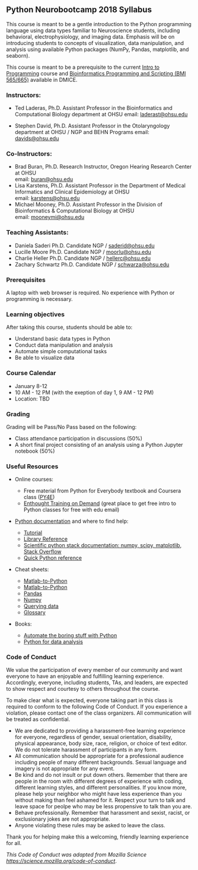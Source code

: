 ## Python Neurobootcamp 2018 Syllabus

This course is meant to be a gentle introduction to the Python programming language using data types familiar to Neuroscience students, including behavioral, electrophysiology, and imaging data. Emphasis will be on introducing students to concepts of visualization, data manipulation, and analysis using available Python packages (NumPy, Pandas, matplotlib, and seaborn).

This course is meant to be a prerequisite to the current [Intro to Programming](http://www.ohsu.edu/xd/education/schools/school-of-medicine/departments/clinical-departments/dmice/current-students/student-resources/upload/Introduction-to-Programming-Syllabus-SU16.pdf) course and [Bioinformatics Programming and Scripting (BMI 565/665)](http://www.ohsu.edu/xd/education/schools/school-of-medicine/departments/clinical-departments/dmice/current-students/student-resources/course-catalog.cfm) available in DMICE.

### Instructors:
* Ted Laderas, Ph.D. Assistant Professor in the Bioinformatics and Computational Biology department at OHSU
email: laderast@ohsu.edu

* Stephen David, Ph.D. Assistant Professor in the Otolaryngology department at OHSU / NGP and BEHN Programs
email: davids@ohsu.edu

### Co-Instructors:
* Brad Buran, Ph.D. Research Instructor, Oregon Hearing Research Center at OHSU  
email: buran@ohsu.edu
* Lisa Karstens, Ph.D. Assistant Professor in the Department of Medical Informatics and Clinical Epidemiology at OHSU  
email: karstens@ohsu.edu
* Michael Mooney, Ph.D. Assistant Professor in the Division of Bioinformatics & Computational Biology at OHSU  
email: mooneymi@ohsu.edu


### Teaching Assistants: 
* Daniela Saderi Ph.D. Candidate NGP / saderid@ohsu.edu
* Lucille Moore Ph.D. Candidate NGP / moorlu@ohsu.edu
* Charlie Heller Ph.D. Candidate NGP / hellerc@ohsu.edu
* Zachary Schwartz Ph.D. Candidate NGP / schwarza@ohsu.edu

### Prerequisites

A laptop with web browser is required. No experience with Python or programming is necessary.

### Learning objectives

After taking this course, students should be able to:

* Understand basic data types in Python
* Conduct data manipulation and analysis
* Automate simple computational tasks
* Be able to visualize data

### Course Calendar

* January 8-12
* 10 AM - 12 PM (with the exeption of day 1, 9 AM - 12 PM)
* Location: TBD

### Grading

Grading will be Pass/No Pass based on the following:

* Class attendance participation in discussions (50%) 
* A short final project consisting of an analysis using a Python Jupyter notebook (50%)

### Useful Resources
* Online courses: 
    - Free material from Python for Everybody textbook and Coursera class ([PY4E](https://www.py4e.com/))  
    - [Enthought Training on Demand](https://www.enthought.com/) (great place to get free intro to Python classes for free with edu email) 

* [Python documentation](https://www.python.org/doc/) and where to find help:
    - [Tutorial](https://docs.python.org/2/tutorial/index.html)
    - [Library Reference](https://docs.python.org/2/library/index.html)
    - [Scientific python stack documentation: numpy, scipy, matplotlib](http://scipy.org/docs.html), [Stack Overflow](http://stackoverflow.com)
    - [Quick Python reference](https://github.com/justmarkham/python-reference)
    
* Cheat sheets:
    - [Matlab-to-Python](http://mathesaurus.sourceforge.net/matlab-numpy.html)
    - [Matlab-to-Python](http://mathesaurus.sourceforge.net/matlab-python-xref.pdf)
    - [Pandas](https://github.com/pandas-dev/pandas/blob/master/doc/cheatsheet/Pandas_Cheat_Sheet.pdf)
    - [Numpy](https://s3.amazonaws.com/assets.datacamp.com/blog_assets/Numpy_Python_Cheat_Sheet.pdf)
    - [Querying data](https://www.dataquest.io/blog/images/cheat-sheets/pandas-cheat-sheet.pdf)
    - [Glossary](https://github.com/swcarpentry/python-novice-inflammation/blob/gh-pages/reference.md)

* Books:
    - [Automate the boring stuff with Python](https://automatetheboringstuff.com/)
    - [Python for data analysis](http://shop.oreilly.com/product/0636920023784.do)
    
### Code of Conduct
We value the participation of every member of our community and want everyone to have an enjoyable and fulfilling learning experience. Accordingly, everyone, including students, TAs, and leaders, are expected to show respect and courtesy to others throughout the course.

To make clear what is expected, everyone taking part in this class is required to conform to the following Code of Conduct. If you experience a violation, please contact one of the class organizers. All communication will be treated as confidential.

* We are dedicated to providing a harassment-free learning experience for everyone, regardless of gender, sexual orientation, disability, physical appearance, body size, race, religion, or choice of text editor. We do not tolerate harassment of participants in any form.
* All communication should be appropriate for a professional audience including people of many different backgrounds. Sexual language and imagery is not appropriate for any event.
* Be kind and do not insult or put down others. Remember that there are people in the room with different degrees of experience with coding, different learning styles, and different personalities. If you know more, please help your neighbor who might have less experience than you without making than feel ashamed for it. Respect your turn to talk and leave space for peolpe who may be less propensive to talk than you are.
* Behave professionally. Remember that harassment and sexist, racist, or exclusionary jokes are not appropriate.
* Anyone violating these rules may be asked to leave the class.

Thank you for helping make this a welcoming, friendly learning experience for all.

*This Code of Conduct was adapted from Mozilla Science https://science.mozilla.org/code-of-conduct*.

